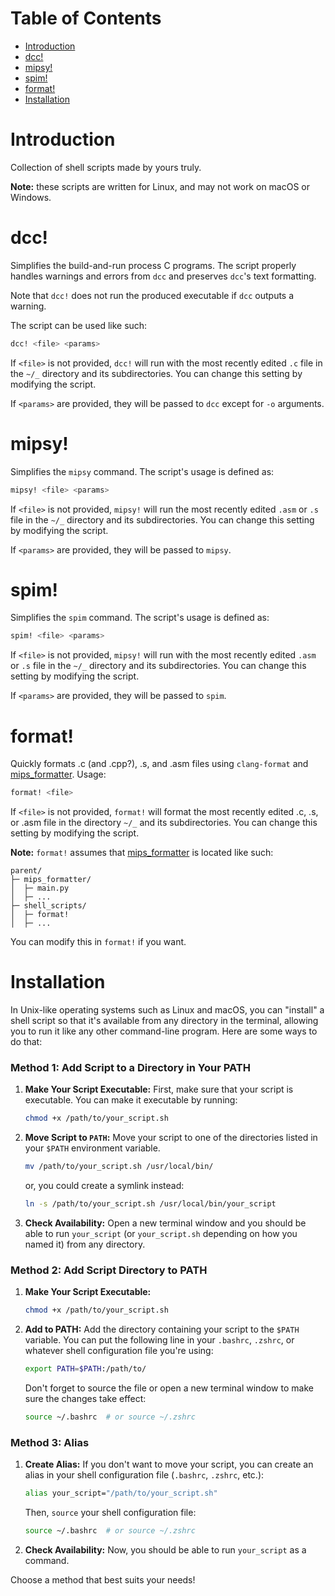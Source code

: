 # Table of Contents

- [Introduction](#introduction)
- [dcc!](#dcc)
- [mipsy!](#mipsy)
- [spim!](#spim)
- [format!](#format)
- [Installation](#installation)


# Introduction
Collection of shell scripts made by yours truly. 

**Note:** these scripts are written for Linux, and may not work on macOS or Windows.


# dcc!
Simplifies the build-and-run process C programs. The script properly handles warnings and errors from `dcc` and preserves `dcc`'s text formatting.

Note that `dcc!` does not run the produced executable if `dcc` outputs a warning.

The script can be used like such:

```bash
dcc! <file> <params>
```

If `<file>` is not provided, `dcc!` will run with the most recently edited `.c` file in the `~/_` directory and its subdirectories. You can change this setting by modifying the script.

If `<params>` are provided, they will be passed to `dcc` except for `-o` arguments.


# mipsy!
Simplifies the `mipsy` command. The script's usage is defined as:

```bash
mipsy! <file> <params>
```

If `<file>` is not provided, `mipsy!` will run the most recently edited `.asm` or `.s` file in the `~/_` directory and its subdirectories. You can change this setting by modifying the script.

If `<params>` are provided, they will be passed to `mipsy`.


# spim!
Simplifies the `spim` command. The script's usage is defined as:
```bash
spim! <file> <params> 
```

If `<file>` is not provided, `mipsy!` will run with the most recently edited `.asm` or `.s` file in the `~/_` directory and its subdirectories. You can change this setting by modifying the script.

If `<params>` are provided, they will be passed to `spim`.


# format!
Quickly formats .c (and .cpp?), .s, and .asm files using `clang-format` and [mips_formatter](https://github.com/Chinosu/mips_formatter). Usage:
```bash
format! <file>
```
If `<file>` is not provided, `format!` will format the most recently edited .c, .s, or .asm file in the directory `~/_` and its subdirectories. You can change this setting by modifying the script.

**Note:** `format!` assumes that [mips_formatter](https://github.com/Chinosu/mips_formatter) is located like such:

```
parent/
├─ mips_formatter/
│  ├─ main.py
│  ├─ ...
├─ shell_scripts/
│  ├─ format!
│  ├─ ...
```
You can modify this in `format!` if you want.




# Installation

In Unix-like operating systems such as Linux and macOS, you can "install" a shell script so that it's available from any directory in the terminal, allowing you to run it like any other command-line program. Here are some ways to do that:

### Method 1: Add Script to a Directory in Your PATH

1. **Make Your Script Executable:** First, make sure that your script is executable. You can make it executable by running:
    ```bash
    chmod +x /path/to/your_script.sh
    ```

2. **Move Script to `PATH`:** Move your script to one of the directories listed in your `$PATH` environment variable.
    ```bash
    mv /path/to/your_script.sh /usr/local/bin/
    ```
   or, you could create a symlink instead:
    ```bash
    ln -s /path/to/your_script.sh /usr/local/bin/your_script
    ```
   
3. **Check Availability:** Open a new terminal window and you should be able to run `your_script` (or `your_script.sh` depending on how you named it) from any directory.

### Method 2: Add Script Directory to PATH

1. **Make Your Script Executable:**
    ```bash
    chmod +x /path/to/your_script.sh
    ```

2. **Add to PATH:** Add the directory containing your script to the `$PATH` variable. You can put the following line in your `.bashrc`, `.zshrc`, or whatever shell configuration file you're using:
    ```bash
    export PATH=$PATH:/path/to/
    ```
   Don't forget to source the file or open a new terminal window to make sure the changes take effect:
    ```bash
    source ~/.bashrc  # or source ~/.zshrc
    ```

### Method 3: Alias

1. **Create Alias:** If you don't want to move your script, you can create an alias in your shell configuration file (`.bashrc`, `.zshrc`, etc.):
    ```bash
    alias your_script="/path/to/your_script.sh"
    ```
   Then, `source` your shell configuration file:
    ```bash
    source ~/.bashrc  # or source ~/.zshrc
    ```

2. **Check Availability:** Now, you should be able to run `your_script` as a command.

Choose a method that best suits your needs!
